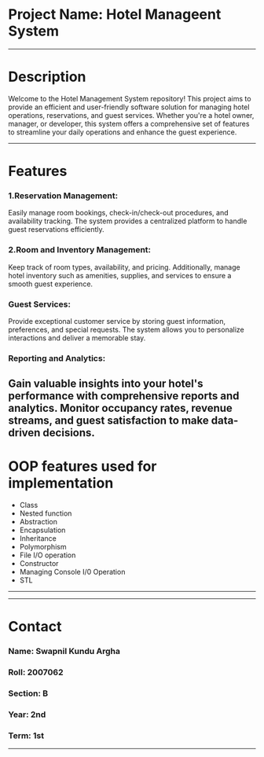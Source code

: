 # Project Name: Hotel Manageent System
--- 

# Description
Welcome to the Hotel Management System repository! This project aims to provide an efficient and user-friendly software solution for managing hotel operations, reservations, and guest services. Whether you're a hotel owner, manager, or developer, this system offers a comprehensive set of features to streamline your daily operations and enhance the guest experience.

---

# Features
### 1.Reservation Management:
Easily manage room bookings, check-in/check-out procedures, and availability tracking. The system provides a centralized platform to handle guest reservations efficiently.
### 2.Room and Inventory Management:
Keep track of room types, availability, and pricing. Additionally, manage hotel inventory such as amenities, supplies, and services to ensure a smooth guest experience.

### Guest Services:
Provide exceptional customer service by storing guest information, preferences, and special requests. The system allows you to personalize interactions and deliver a memorable stay.

### Reporting and Analytics:
Gain valuable insights into your hotel's performance with comprehensive reports and analytics. Monitor occupancy rates, revenue streams, and guest satisfaction to make data-driven decisions.
---

# OOP features used for implementation
- Class
- Nested function
- Abstraction
- Encapsulation
- Inheritance
- Polymorphism
- File I/O operation
- Constructor
- Managing Console I/0 Operation
- STL
---

---

# Contact
### Name: Swapnil Kundu Argha

### Roll: 2007062

### Section: B

### Year: 2nd

### Term: 1st
---
